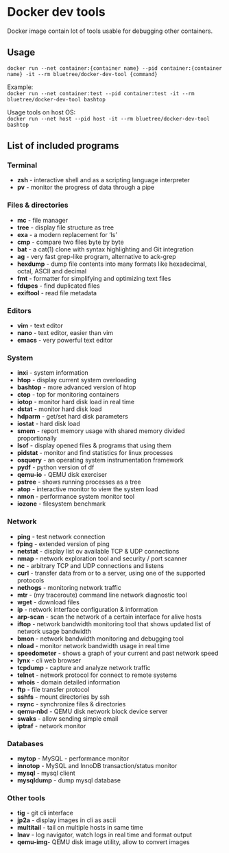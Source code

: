 # Docker dev tools
Docker image contain lot of tools usable for debugging other containers.

## Usage

`docker run --net container:{container name} --pid container:{container name} -it --rm bluetree/docker-dev-tool {command}`

Example:  
`docker run --net container:test --pid container:test -it --rm bluetree/docker-dev-tool bashtop`

Usage tools on host OS:  
`docker run --net host --pid host -it --rm bluetree/docker-dev-tool bashtop`

## List of included programs

### Terminal

* **zsh** - interactive shell and as a scripting language interpreter
* **pv** - monitor the progress of data through a pipe

### Files & directories

* **mc** - file manager
* **tree** - display file structure as tree
* **exa** - a modern replacement for ‘ls’
* **cmp** - compare two files byte by byte
* **bat** - a cat(1) clone with syntax highlighting and Git integration
* **ag** - very fast grep-like program, alternative to ack-grep
* **hexdump** - dump file contents into many formats like hexadecimal, octal, ASCII and decimal
* **fmt** - formatter for simplifying and optimizing text files
* **fdupes** - find duplicated files
* **exiftool** - read file metadata

### Editors

* **vim** - text editor
* **nano** - text editor, easier than vim
* **emacs** - very powerful text editor

### System

* **inxi** - system information
* **htop** - display current system overloading
* **bashtop** - more advanced version of htop
* **ctop** - top for monitoring containers
* **iotop** - monitor hard disk load in real time
* **dstat** - monitor hard disk load
* **hdparm** - get/set hard disk parameters
* **iostat** - hard disk load
* **smem** - report memory usage with shared memory divided proportionally
* **lsof** - display opened files & programs that using them
* **pidstat** - monitor and find statistics for linux processes
* **osquery** - an operating system instrumentation framework
* **pydf** - python version of df
* **qemu-io** - QEMU disk exerciser
* **pstree** - shows running processes as a tree
* **atop** - interactive monitor to view the system load
* **nmon** - performance system monitor tool
* **iozone** - filesystem benchmark

### Network

* **ping** - test network connection
* **fping** - extended version of ping
* **netstat** - display list ov available TCP & UDP connections
* **nmap** - network exploration tool and security / port scanner
* **nc** - arbitrary TCP and UDP connections and listens
* **curl** - transfer data from or to a server, using one of the supported protocols
* **nethogs** - monitoring network traffic
* **mtr** - (my traceroute) command line network diagnostic tool
* **wget** - download files
* **ip** - network interface configuration & information
* **arp-scan** - scan the network of a certain interface for alive hosts
* **iftop** - network bandwidth monitoring tool that shows updated list of network usage bandwidth
* **bmon** - network bandwidth monitoring and debugging tool
* **nload** - monitor network bandwidth usage in real time
* **speedometer** - shows a graph of your current and past network speed
* **lynx** - cli web browser
* **tcpdump** - capture and analyze network traffic
* **telnet** - network protocol for connect to remote systems
* **whois** - domain detailed information
* **ftp** - file transfer protocol
* **sshfs** - mount directories by ssh
* **rsync** - synchronize files & directories
* **qemu-nbd** - QEMU disk network block device server
* **swaks** - allow sending simple email
* **iptraf** - network monitor

### Databases

* **mytop** - MySQL - performance monitor
* **innotop** - MySQL and InnoDB transaction/status monitor
* **mysql** - mysql client
* **mysqldump** - dump mysql database

### Other tools

* **tig** - git cli interface
* **jp2a** - display images in cli as ascii
* **multitail** - tail on multiple hosts in same time
* **lnav** - log navigator, watch logs in real time and format output
* **qemu-img**-  QEMU disk image utility, allow to convert images
